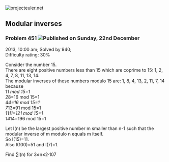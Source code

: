 ![projecteuler.net](images/print_page_logo.png)

## Modular inverses

### Problem 451 ![](images/icon_info.png)Published on Sunday, 22nd December
2013, 10:00 am; Solved by 940;  
Difficulty rating: 30%

Consider the number 15.  
There are eight positive numbers less than 15 which are coprime to 15: 1, 2,
4, 7, 8, 11, 13, 14.  
The modular inverses of these numbers modulo 15 are: 1, 8, 4, 13, 2, 11, 7, 14  
because  
1*1 mod 15=1  
2*8=16 mod 15=1  
4*4=16 mod 15=1  
7*13=91 mod 15=1  
11*11=121 mod 15=1  
14*14=196 mod 15=1  

Let I(n) be the largest positive number m smaller than n-1 such that the
modular inverse of m modulo n equals m itself.  
So I(15)=11.  
Also I(100)=51 and I(7)=1.  

Find ∑I(n) for 3≤n≤2·107

  
  

